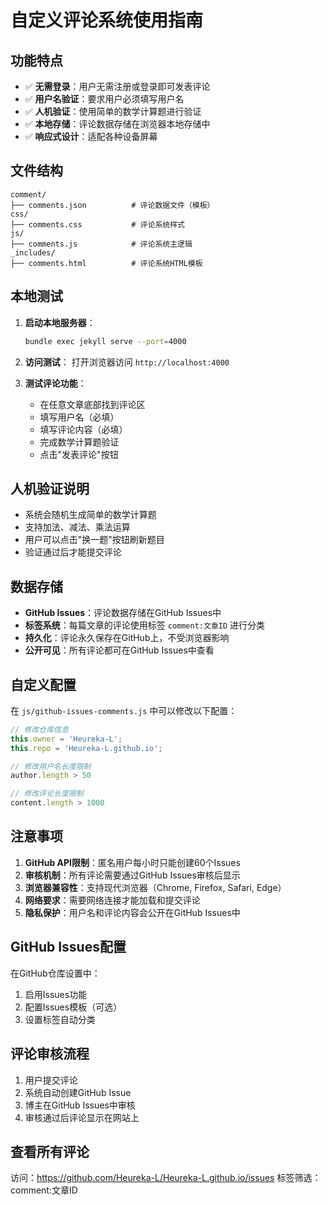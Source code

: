 # 自定义评论系统使用指南

## 功能特点

- ✅ **无需登录**：用户无需注册或登录即可发表评论
- ✅ **用户名验证**：要求用户必须填写用户名
- ✅ **人机验证**：使用简单的数学计算题进行验证
- ✅ **本地存储**：评论数据存储在浏览器本地存储中
- ✅ **响应式设计**：适配各种设备屏幕

## 文件结构

```
comment/
├── comments.json          # 评论数据文件（模板）
css/
├── comments.css           # 评论系统样式
js/
├── comments.js            # 评论系统主逻辑
_includes/
├── comments.html          # 评论系统HTML模板
```

## 本地测试

1. **启动本地服务器**：
   ```bash
   bundle exec jekyll serve --port=4000
   ```

2. **访问测试**：
   打开浏览器访问 `http://localhost:4000`

3. **测试评论功能**：
   - 在任意文章底部找到评论区
   - 填写用户名（必填）
   - 填写评论内容（必填）
   - 完成数学计算题验证
   - 点击"发表评论"按钮

## 人机验证说明

- 系统会随机生成简单的数学计算题
- 支持加法、减法、乘法运算
- 用户可以点击"换一题"按钮刷新题目
- 验证通过后才能提交评论

## 数据存储

- **GitHub Issues**：评论数据存储在GitHub Issues中
- **标签系统**：每篇文章的评论使用标签 `comment:文章ID` 进行分类
- **持久化**：评论永久保存在GitHub上，不受浏览器影响
- **公开可见**：所有评论都可在GitHub Issues中查看

## 自定义配置

在 `js/github-issues-comments.js` 中可以修改以下配置：

```javascript
// 修改仓库信息
this.owner = 'Heureka-L';
this.repo = 'Heureka-L.github.io';

// 修改用户名长度限制
author.length > 50

// 修改评论长度限制
content.length > 1000
```

## 注意事项

1. **GitHub API限制**：匿名用户每小时只能创建60个Issues
2. **审核机制**：所有评论需要通过GitHub Issues审核后显示
3. **浏览器兼容性**：支持现代浏览器（Chrome, Firefox, Safari, Edge）
4. **网络要求**：需要网络连接才能加载和提交评论
5. **隐私保护**：用户名和评论内容会公开在GitHub Issues中

## GitHub Issues配置

在GitHub仓库设置中：
1. 启用Issues功能
2. 配置Issues模板（可选）
3. 设置标签自动分类

## 评论审核流程

1. 用户提交评论
2. 系统自动创建GitHub Issue
3. 博主在GitHub Issues中审核
4. 审核通过后评论显示在网站上

## 查看所有评论

访问：https://github.com/Heureka-L/Heureka-L.github.io/issues
标签筛选：comment:文章ID